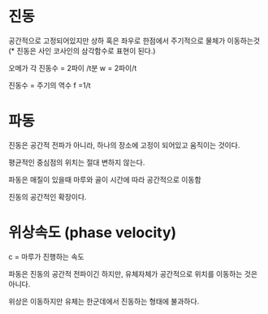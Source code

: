 # 진동

공간적으로 고정되어있지만 상하 혹은 좌우로 한점에서 주기적으로 물체가 이동하는것
(* 진동은 사인 코사인의 삼각함수로 표현이 된다.)

오메가 각 진동수 = 2파이 /t분
w = 2파이/t

진동수 =  주기의 역수
f  =1/t


# 파동

진동은 공간적 전파가 아니라, 하나의 장소에 고정이 되어있고 움직이는 것이다.

평균적인 중심점의 위치는 절대 변하지 않는다.

파동은 매질이 있을때 마루와 골이 시간에 따라 공간적으로 이동함

진동의 공간적인 확장이다.


# 위상속도 (phase velocity)

c = 마루가 진행하는 속도

파동은 진동의 공간적 전파이긴 하지만, 유체자체가 공간적으로 위치를 이동하는 것은 아니다.

위상은 이동하지만 유체는 한군데에서 진동하는 형태에 불과하다.





